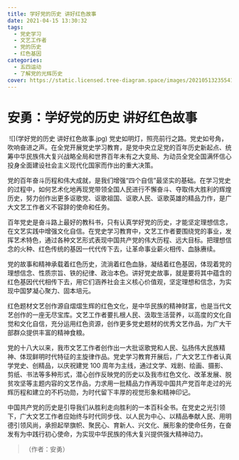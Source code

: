 ```yaml
---
title: 学好党的历史 讲好红色故事
date: 2021-04-15 13:30:32
tags:
  - 党史学习
  - 文艺工作者
  - 党的历史
  - 红色基因
categories:
  - 五四运动
  - 了解党的光辉历史
cover: https://static.licensed.tree-diagram.space/images/20210513235541.jpg
---
```


# 安勇：学好党的历史 讲好红色故事

​ ![](学好党的历史 讲好红色故事.jpg)
党史如明灯，照亮前行之路。党史如号角，吹响奋进之声。在全党开展党史学习教育，是党中央立足党的百年历史新起点、统筹中华民族伟大复兴战略全局和世界百年未有之大变局、为动员全党全国满怀信心投身全面建设社会主义现代化国家而作出的重大决策。

党的百年奋斗历程和伟大成就，是我们增强“四个自信”最坚实的基础。在学习党史的过程中，如何艺术化地再现党带领全国人民进行不懈奋斗、夺取伟大胜利的辉煌历史，努力创作出更多讴歌党、讴歌祖国、讴歌人民、讴歌英雄的精品力作，是广大文艺工作者义不容辞的使命和任务。

百年党史是奋斗路上最好的教科书，只有认真学好党的历史，才能坚定理想信念，在文艺实践中增强文化自信。在党史学习教育中，文艺工作者要围绕党的事业，发挥艺术特色，通过各种文艺形式表现中国共产党的伟大历程、远大目标。把理想信念的火种、红色传统的基因一代代传下去，让革命事业薪火相传、血脉赓续。

党的故事和精神承载着红色历史，流淌着红色血脉，凝结着红色基因，体现着党的理想信念、性质宗旨、铁的纪律、政治本色。讲好党史故事，就是要将其中蕴含的红色基因代代相传下去，用它们涵养社会主义核心价值观，坚定理想和信念，为实现中国梦凝心聚力、固本培元。

红色题材文艺创作源自熠熠生辉的红色文化，是中华民族的精神财富，也是当代文艺创作的一座无尽宝库。文艺工作者要扎根人民、汲取生活营养，以高度的文化自觉和文化自信，充分运用红色资源，创作更多党史题材的优秀文艺作品，为广大干部群众提供丰富的精神食粮。

党的十八大以来，我市文艺工作者创作出一大批讴歌党和人民、弘扬伟大民族精神、体现鲜明时代特征的主旋律作品。党史学习教育开展后，广大文艺工作者认真学党史、创精品，以庆祝建党 100 周年为主线，通过文学、戏剧、绘画、摄影、剪纸、书法等多种形式，潜心创作反映党的历史以及我市红色文化、改革发展、脱贫攻坚等主题内容的文艺作品，力求用一批精品力作再现中国共产党百年走过的光辉历程和建立的不朽功勋，为时代留下丰厚的视觉形象和精神印记。

中国共产党的历史是引导我们从胜利走向胜利的一本百科全书。在党史之光引领下，广大文艺工作者应始终与时代同步伐、以人民为中心、以精品奉献人民、用明德引领风尚，承担起举旗帜、聚民心、育新人、兴文化、展形象的使命任务，在奋发有为中践行初心使命，为实现中华民族的伟大复兴提供强大精神动力。

> （作者：安勇）
